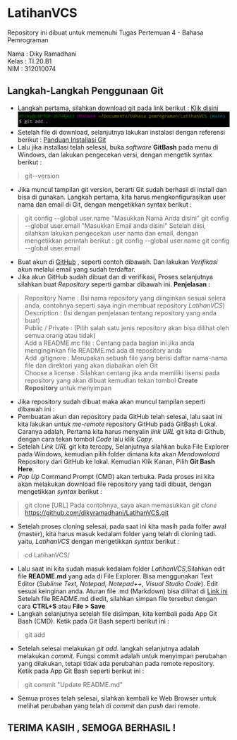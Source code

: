 # LatihanVCS
Repository ini dibuat untuk memenuhi Tugas Pertemuan 4 - Bahasa Pemrograman

Nama : Diky Ramadhani <br>
Kelas : TI.20.B1 <br>
NIM : 312010074 <br>

## Langkah-Langkah Penggunaan Git
* Langkah pertama, silahkan download git pada link berikut : [Klik disini](git-scm.com)
![gambar scm git](Gambar/git-add.PNG)
* Setelah file di download, selanjutnya lakukan instalasi dengan referensi berikut : [Panduan Installasi Git](https://git-scm.com/book/en/v2/Getting-Started-Installing-Git)
* Lalu jika installasi telah selesai, buka *software* **GitBash** pada menu di Windows, dan lakukan pengecekan versi,  dengan mengetik syntax berikut :
> git--version
* Jika muncul tampilan git version, berarti Git sudah berhasil di install dan bisa di gunakan.
Langkah pertama, kita harus mengkonfigurasikan user nama dan email di Git, dengan mengetikkan syntax berikut :
> git config --global user.name "Masukkan Nama Anda disini"
> git config --global user.email "Masukkan Email anda disini"
Setelah diisi, silahkan lakukan pengecekan user nama dan email, dengan mengetikkan perintah berikut :
> git config --global user.name
> git config --global user.email
* Buat akun di [GitHub](github.com) , seperti contoh dibawah. Dan lakukan *Verifikasi* akun melalui email yang sudah terdaftar.
* Jika akun GitHub sudah dibuat dan di verifikasi, Proses selanjutnya silahkan buat *Repository* seperti gambar dibawah ini.
**Penjelasan :**
> Repository Name : (Isi nama repository yang diinginkan sesuai selera anda, contohnya seperti saya ingin membuat repository *LatihanVCS*) <br>
> Description : (Isi dengan penjelasan tentang repository yang anda buat) <br>
> Public / Private : (Pilih salah satu jenis repository akan bisa dilihat oleh semua orang atau tidak) <br>
> Add a README.mc file : Centang pada bagian ini jika anda menginginkan file README.md ada di repository anda <br>
> Add .gitignore : Merupakan sebuah file yang berisi daftar nama-nama file dan direktori yang akan diabaikan oleh Git <br>
> Choose a license : Silahkan centang jika anda memiliki lisensi pada repository yang akan dibuat kemudian tekan tombol **Create Repository** untuk menyimpan <br>
* Jika repository sudah dibuat maka akan muncul tampilan seperti dibawah ini :
* Pembuatan akun dan repository pada GitHub telah selesai, lalu saat ini kita lakukan untuk *me-remote* repository GitHub pada GitBash Lokal. Caranya adalah, Pertama kita harus menyalin *link URL* git kita di Github, dengan cara tekan tombol *Code* lalu klik *Copy*.
* Setelah *Link URL* git kita tercopy, Selanjutnya silahkan buka File Explorer pada Windows, kemudian pilih folder dimana kita akan *Mendownload* Repository dari GitHub ke lokal. Kemudian Klik Kanan, Pilih **Git Bash Here**.
* *Pop Up* Command Prompt (CMD) akan terbuka. Pada proses ini kita akan melakukan download file repository yang tadi dibuat, dengan mengetikkan *syntax* berikut :
> git clone [URL] Pada contohnya, saya akan memasukkan *git clone*
> https://github.com/dikyramadhani/LatihanVCS.git
* Setelah proses cloning selesai, pada saat ini kita masih pada folfer awal (master), kita harus masuk kedalam folder yang telah di cloning tadi. yaitu, *LatihanVCS* dengan mengetikkan *syntax* berikut :
> cd LatihanVCS/
* Lalu saat ini kita sudah masuk kedalam folder *LatihanVCS*,Silahkan edit file **README.md** yang ada di File Explorer. Bisa menggunakan Text Editor (*Sublime Text, Notepad, Notepad++, Visual Studio Code*). Edit sesuai keinginan anda.
Aturan file .md (Markdown) bisa dilihat di [Link ini](guides.github.com/features/mastering-markdown/)
Setelah file README.md diedit, silahkan simpan file tersebut dengan cara **CTRL+S** atau **File > Save**
* Langkah selanjutnya setelah file disimpan, kita kembali pada App Git Bash (CMD). Ketik pada Git Bash seperti berikut ini :
> git add
* Setelah selesai melakukan *git add*. langkah selanjutnya adalah melakukan *commit*. Fungsi commit adalah untuk menyimpan perubahan yang dilakukan, tetapi tidak ada perubahan pada remote repository. Ketik pada App Git Bash seperti berikut ini :
> git commit "Update README.md"
* Semua proses telah selesai, silahkan kembali ke Web Browser untuk melihat perubahan yang telah di *commit* dan *push* dari remote.
## TERIMA KASIH , SEMOGA BERHASIL !

